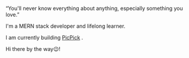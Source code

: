 ###

<!--
**Qinisfighting/Qinisfighting** is a ✨ _special_ ✨ repository because its `README.md` (this file) appears on your GitHub profile.

Here are some ideas to get you started:

- 🔭 I’m currently working on ...
- 🌱 I’m currently learning ...
- 👯 I’m looking to collaborate on ...
- 🤔 I’m looking for help with ...
- 💬 Ask me about ...
- 📫 How to reach me: ...
- 😄 Pronouns: ...
- ⚡ Fun fact: ...
-->
>
<quote>“You'll never know everything about anything, especially something you love.”</quote><br>

I'm a MERN stack developer and lifelong learner.<br>

I am currently building [PicPick](https://github.com/Qinisfighting/picpick) .

Hi there by the way😉!

